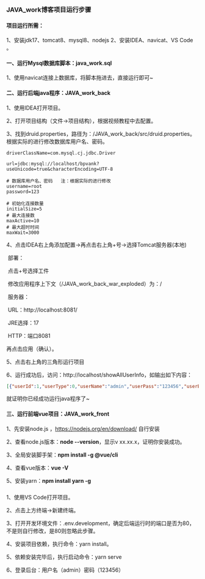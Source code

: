 ### JAVA_work博客项目运行步骤



#### 项目运行所需：

1、安装jdk17、tomcat8、mysql8、nodejs
2、安装IDEA、navicat、VS Code
。



#### 一、运行Mysql数据库脚本：java_work.sql

1、使用navicat连接上数据库，将脚本拖进去，直接运行即可~



#### 二、运行后端java程序：JAVA_work_back

1、使用IDEA打开项目。

2、打开项目结构（文件->项目结构），根据视频教程中去配置。

3、找到druid.properties，路径为：/JAVA_work_back/src/druid.properties。根据实际的进行修改数据库用户名、密码。

```properties
driverClassName=com.mysql.cj.jdbc.Driver

url=jdbc:mysql://localhost/bpvank?useUnicode=true&characterEncoding=UTF-8 

# 数据库用户名、密码   注：根据实际的进行修改
username=root
password=123

# 初始化连接数量
initialSize=5
# 最大连接数
maxActive=10
# 最大超时时间
maxWait=3000
```

4、点击IDEA右上角添加配置->再点击右上角+号->选择Tomcat服务器(本地)

​	部署：

​		点击+号选择工件

​		修改应用程序上下文（/JAVA_work_back_war_exploded）为：/

​	服务器：

​		URL：http://localhost:8081/

​		JRE选择：17

​		HTTP：端口8081

再点击应用（确认）。

5、点击右上角的三角形运行项目

6、运行成功后，访问：http://localhost/showAllUserInfo，如输出如下内容：

```json
[{"userId":1,"userType":0,"userName":"admin","userPass":"123456","userEmail":"123456@qq.com","userRegdate":"2022-07-31 10:10:56","userSignature":"相信有一天, 理想主义终将所向披靡.","userIcon":""}]
```

就证明你已经成功运行java程序了~



#### 三、运行前端vue项目：JAVA_work_front

1、先安装node.js ，https://nodejs.org/en/download/ 自行安装 

2、查看node.js版本：**node --version**，显示v xx.xx.x，证明你安装成功。

3、全局安装脚手架：**npm install -g @vue/cli** 

4、查看vue版本：**vue -V**

5、安装yarn：**npm install yarn -g**



##### 



1、使用VS Code打开项目。

2、点击上方终端->新建终端。

3、打开开发环境文件：.env.development，确定后端运行时的端口是否为80，不是则自行修改，是80则忽略此步骤。

4、安装项目依赖，执行命令：yarn install。

5、依赖安装完毕后，执行启动命令：yarn serve

6、登录后台：用户名（admin）密码（123456）
